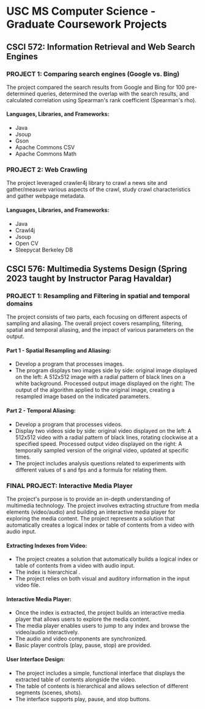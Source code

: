 # USC MS Computer Science - Graduate Coursework Projects

## CSCI 572: Information Retrieval and Web Search Engines

### PROJECT 1: Comparing search engines (Google vs. Bing)

The project compared the search results from Google and Bing for 100 pre-determined queries, determined the overlap with the search results, and calculated correlation using Spearman's rank coefficient (Spearman's rho).

#### Languages, Libraries, and Frameworks:

- Java
- Jsoup
- Gson
- Apache Commons CSV
- Apache Commons Math


### PROJECT 2: Web Crawling 

The project leveraged crawler4j library to crawl a news site and gather/measure various aspects of the crawl, study crawl characteristics and gather webpage metadata. 

#### Languages, Libraries, and Frameworks:

- Java
- Crawl4j
- Jsoup
- Open CV
- Sleepycat Berkeley DB






## CSCI 576: Multimedia Systems Design (Spring 2023 taught by Instructor Parag Havaldar)

### PROJECT 1: Resampling and Filtering in spatial and temporal domains

The project consists of two parts, each focusing on different aspects of sampling and aliasing. The overall project covers resampling, filtering, spatial and temporal aliasing, and the impact of various parameters on the output.

#### Part 1 - Spatial Resampling and Aliasing:

- Develop a program that processes images.
- The program displays two images side by side: original image displayed on the left: A 512x512 image with a radial pattern of black lines on a white background. Processed output image displayed on the right: The output of the algorithm applied to the original image, creating a resampled image based on the indicated parameters.


#### Part 2 - Temporal Aliasing:

- Develop a program that processes videos.
- Display two videos side by side: original video displayed on the left: A 512x512 video with a radial pattern of black lines, rotating clockwise at a specified speed. Processed output video displayed on the right: A temporally sampled version of the original video, updated at specific times.
- The project includes analysis questions related to experiments with different values of s and fps and a formula for relating them.

### FINAL PROJECT: Interactive Media Player  

The project's purpose is to provide an in-depth understanding of multimedia technology. The project involves extracting structure from media elements (video/audio) and building an interactive media player for exploring the media content. The project represents a solution that automatically creates a logical index or table of contents from a video with audio input.

#### Extracting Indexes from Video:

- The project creates a solution that automatically builds a logical index or table of contents from a video with audio input.
- The index is hierarchical .
- The project relies on both visual and auditory information in the input video file.

#### Interactive Media Player:

- Once the index is extracted, the project builds an interactive media player that allows users to explore the media content.
- The media player enables users to jump to any index and browse the video/audio interactively.
- The audio and video components are synchronized.
- Basic player controls (play, pause, stop) are provided.
  
#### User Interface Design:

- The project includes a simple, functional interface that displays the extracted table of contents alongside the video.
- The table of contents is hierarchical and allows selection of different segments (scenes, shots).
- The interface supports play, pause, and stop buttons.


